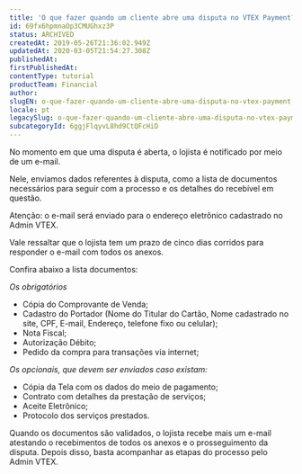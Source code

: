 ```yaml
---
title: 'O que fazer quando um cliente abre uma disputa no VTEX Payment?'
id: 69fx6hpmnaOp3CMUGhxz3P
status: ARCHIVED
createdAt: 2019-05-26T21:36:02.949Z
updatedAt: 2020-03-05T21:54:27.308Z
publishedAt: 
firstPublishedAt: 
contentType: tutorial
productTeam: Financial
author: 
slugEN: o-que-fazer-quando-um-cliente-abre-uma-disputa-no-vtex-payment
locale: pt
legacySlug: o-que-fazer-quando-um-cliente-abre-uma-disputa-no-vtex-payment
subcategoryId: 6ggjFlqyvL8hd9CtQFcHiD
---
```


No momento em que uma disputa é aberta, o lojista é notificado por meio de um e-mail. 

Nele, enviamos dados referentes à disputa, como a lista de documentos necessários para seguir com a processo e os detalhes do recebível em questão.   

Atenção: o e-mail será enviado para o endereço eletrônico cadastrado no Admin VTEX.

Vale ressaltar que o lojista tem um prazo de cinco dias corridos para responder o e-mail com todos os anexos. 

Confira abaixo a lista documentos:

*Os obrigatórios*
- Cópia do Comprovante de Venda;
- Cadastro do Portador (Nome do Titular do Cartão, Nome cadastrado no site, CPF, E-mail, Endereço, telefone fixo ou celular);
- Nota Fiscal;
- Autorização Débito;
- Pedido da compra para transações via internet;

*Os opcionais, que devem ser enviados caso existam:*
- Cópia da Tela com os dados do meio de pagamento; 
- Contrato com detalhes da prestação de serviços; 
- Aceite Eletrônico; 
- Protocolo dos serviços prestados. 

Quando os documentos são validados, o lojista recebe mais um e-mail atestando o recebimentos de todos os anexos e o prosseguimento da disputa. Depois disso, basta acompanhar as etapas do processo pelo Admin VTEX. 
